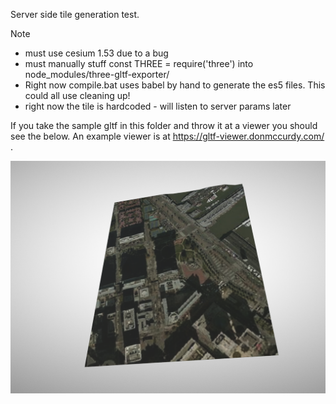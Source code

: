 Server side tile generation test.

Note

 - must use cesium 1.53 due to a bug
 - must manually stuff const THREE = require('three') into node_modules/three-gltf-exporter/
 - Right now compile.bat uses babel by hand to generate the es5 files. This could all use cleaning up!
 - right now the tile is hardcoded - will listen to server params later

If you take the sample gltf in this folder and throw it at a viewer you should see the below. An example viewer is at https://gltf-viewer.donmccurdy.com/ .

<img alt="sanfrancisco" target="_blank" src="https://github.com/anselm/servermap/blob/master/example_tile.png?raw=true" width="660"></a>



